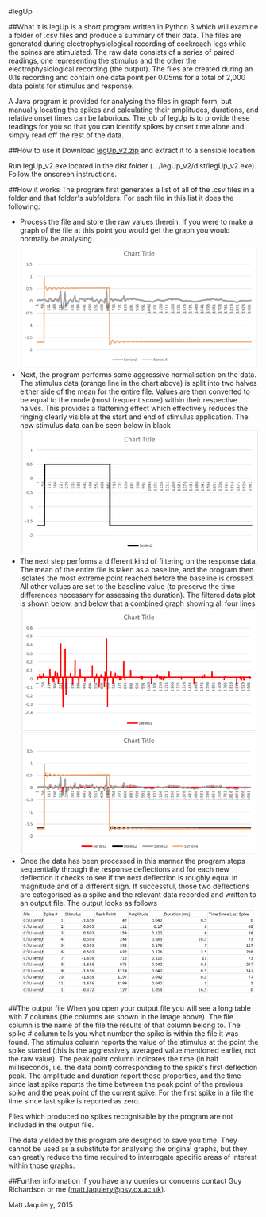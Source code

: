 #legUp

##What it is
legUp is a short program written in Python 3 which will examine a folder of .csv files and produce a summary of their data. The files are generated during electrophysiological recording of cockroach legs while the spines are stimulated. The raw data consists of a series of paired readings, one representing the stimulus and the other the electrophysiological recording (the output). The files are created during an 0.1s recording and contain one data point per 0.05ms for a total of 2,000 data points for stimulus and response.

A Java program is provided for analysing the files in graph form, but manually locating the spikes and calculating their amplitudes, durations, and relative onset times can be laborious. The job of legUp is to provide these readings for you so that you can identify spikes by onset time alone and simply read off the rest of the data.

##How to use it
Download [legUp_v2.zip](legUp_v2.zip) and extract it to a sensible location.

Run legUp_v2.exe located in the dist folder (.../legUp_v2/dist/legUp_v2.exe). Follow the onscreen instructions.

##How it works
The program first generates a list of all of the .csv files in a folder and that folder's subfolders. For each file in this list it does the following:
* Process the file and store the raw values therein. If you were to make a graph of the file at this point you would get the graph you would normally be analysing<br/>
            ![](images/leg01.png)
* Next, the program performs some aggressive normalisation on the data. The stimulus data (orange line in the chart above) is split into two halves either side of the mean for the entire file. Values are then converted to be equal to the mode (most frequent score) within their respective halves. This provides a flattening effect which effectively reduces the ringing clearly visible at the start and end of stimulus application. The new stimulus data can be seen below in black<br/>
            ![](images/leg02.png)
* The next step performs a different kind of filtering on the response data. The mean of the entire file is taken as a baseline, and the program then isolates the most extreme point reached before the baseline is crossed. All other values are set to the baseline value (to preserve the time differences necessary for assessing the duration). The filtered data plot is shown below, and below that a combined graph showing all four lines<br/>
            ![](images/leg03.png)
* Once the data has been processed in this manner the program steps sequentially through the response deflections and for each new deflection it checks to see if the next deflection is roughly equal in magnitude and of a different sign. If successful, those two deflections are categorised as a spike and the relevant data recorded and written to an output file. The output looks as follows<br/>
            ![](images/leg04.png)
  
##The output file
When you open your output file you will see a long table with 7 columns (the columns are shown in the image above). The file column is the name of the file the results of that column belong to. The spike # column tells you what number the spike is within the file it was found. The stimulus column reports the value of the stimulus at the point the spike started (this is the aggressively averaged value mentioned earlier, not the raw value). The peak point column indicates the time (in half milliseconds, i.e. the data point) corresponding to the spike's first deflection peak. The amplitude and duration report those properties, and the time since last spike reports the time between the peak point of the previous spike and the peak point of the current spike. For the first spike in a file the time since last spike is reported as zero.  

Files which produced no spikes recognisable by the program are not included in the output file.

The data yielded by this program are designed to save you time. They cannot be used as a substitute for analysing the original graphs, but they can greatly reduce the time required to interrogate specific areas of interest within those graphs.

##Further information
If you have any queries or concerns contact Guy Richardson or me ([matt.jaquiery@psy.ox.ac.uk](matt.jaquiery@psy.ox.ac.uk)).

Matt Jaquiery, 2015